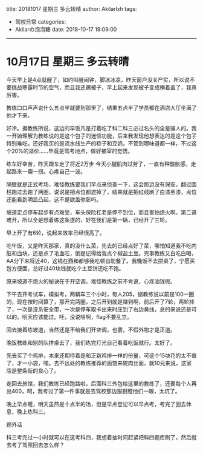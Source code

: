 title: 20181017 星期三 多云转晴
author: Akilarlxh
tags:
  - 驾校日常
categories:
  - Akilarの泡泡糖
date: 2018-10-17 19:09:00
---
# 10月17日 星期三 多云转晴

今天早上是4点就醒了，如约叫醒闹钟，脚冰冰凉，昨天窗户没关严实，所以说不要挑战寒露时节的空气，而且我还踢被子，早上起来发现被子变成横着盖了，我真厉害。

教练口口声声说什么五点半就要到那里了，结果五点半了学员都在酒店大厅坐满了他才下来。

好冷。据教练所说，这边的早饭凡是打着吃了科二科三必过名头的全是骗人的。我一开始理解为教练说的是这个包子的迷信功能，后来我发现他想表达的是这个包子特别难吃。还好我买的是流水线生产的粽子和豆奶，不管到哪味道都一样，不过这个20%的溢价……毕竟是驾考地点，做好被宰的觉悟。

练车好幸苦，昨天跟车走了将近2万步 今天小腿肌肉过劳了，一直有种酸胀感，走起路来一瘸一拐。心疼自己一波。

隔壁就是正式考场，难怪教练要我们早点来侦查一下，这会那边没有保安，翻过围栏跑过去跑了两圈，说说是把点位都遮掉了，结果就是把红线刷了白漆黑漆，点位还能看到明显凸起，这不是欲盖弥彰吗。

坡道定点停车起步有点难受，车头保险杠老是停不到位，而且害怕熄火啊。第二道难开，所以全是想着练这条道的，好在我们是第一辆，已经开了三轮。

早上开了有6轮，说起来效率已经很高了。

吃午饭，又是昨天那家，真的没什么菜，先去的已经点好了菜，哪怕知道我不吃内脏和血块，还是点了毛血旺，倒是记得给我点个椒盐土豆。完事教练又白吃白喝，AA分下来将近40，这钱在西和都够我吃顿自助餐了。我晚饭不去拼桌了，宁愿买包方便面，总好过40块钱就吃个土豆饼还吃不饱。

原来坡道不熄火的秘诀在于开空调，难怪教练之前不肯说，心疼油钱呢。

下午去开考试车，模拟考，两辆车三个小时，每人205，据教练说以前是100一圈的，现在按时间算了，那开完两圈，之后开到就是赚到啊，前后开了7轮，两轮挂了，一次是没系安全带，一次是停车取卡出来时压到了右边黄线，总的来说还是可以的。明天应该能过。呸，没说啥啊，flag不要乱立。

回去接着练坡道，当然还是不给我们开空调，也罢，不假外物才是正道。

晚饭教练和别的队拼桌去了，我们练完灯光自己看着吃饭就行。太好了。

先去买了个鸡排，本来还期待着是和正新鸡排一样的份量，可这个15块花的太不值了，才一小袋，唉。去不远处的教练推荐的面馆来碗肉丝面，就10元来说，这家店是整条街的良心了。

走回去旅馆，我们教练已经跑路啦，后面科三外包给这里的教练了，还要每个人再出400，呵，我考过了第一件事就是去驾校那边狠狠瞪他们一眼，太坑了。

晚上早点睡，明天虽然是十点半的场，但是早点登记可以早点考，考完了回去休息，晚上练科三。

题外话

科三考完过一小时就可以在这考科四，我想着抽时间赶紧把科四题库刷了，然后就去考了驾照回去怎么样？





